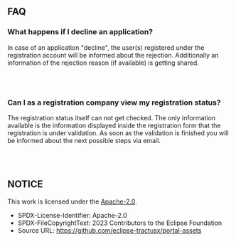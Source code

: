 ## FAQ

### What happens if I decline an application?

In case of an application "decline", the user(s) registered under the registration account will be informed about the rejection.
Additionally an information of the rejection reason (if available) is getting shared.

<br>
<br>

### Can I as a registration company view my registration status?

The registration status itself can not get checked. The only information available is the information displayed inside the registration form that the registration is under validation.
As soon as the validation is finished you will be informed about the next possible steps via email.

<br>
<br>

## NOTICE

This work is licensed under the [Apache-2.0](https://www.apache.org/licenses/LICENSE-2.0).

- SPDX-License-Identifier: Apache-2.0
- SPDX-FileCopyrightText: 2023 Contributors to the Eclipse Foundation
- Source URL: https://github.com/eclipse-tractusx/portal-assets
